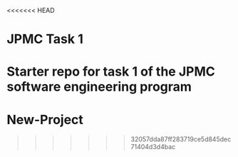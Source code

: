 <<<<<<< HEAD
# JPMC Task 1
Starter repo for task 1 of the JPMC software engineering program
=======
# New-Project
>>>>>>> 32057dda87ff283719ce5d845dec71404d3d4bac
